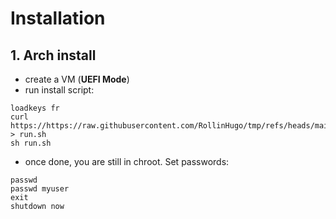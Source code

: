# Installation

## 1. Arch install

- create a VM (**UEFI Mode**)
- run install script:

```shell
loadkeys fr
curl https://https://raw.githubusercontent.com/RollinHugo/tmp/refs/heads/main/README.md > run.sh
sh run.sh
```

- once done, you are still in chroot. Set passwords:

```shell
passwd
passwd myuser
exit
shutdown now
```


